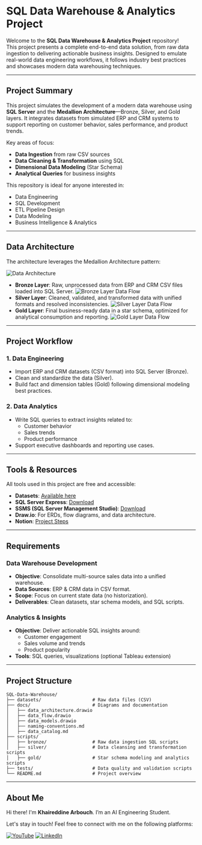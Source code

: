 # SQL Data Warehouse & Analytics Project

Welcome to the **SQL Data Warehouse & Analytics Project** repository!  
This project presents a complete end-to-end data solution, from raw data ingestion to delivering actionable business insights. Designed to emulate real-world data engineering workflows, it follows industry best practices and showcases modern data warehousing techniques.

---

## Project Summary

This project simulates the development of a modern data warehouse using **SQL Server** and the **Medallion Architecture**—Bronze, Silver, and Gold layers. It integrates datasets from simulated ERP and CRM systems to support reporting on customer behavior, sales performance, and product trends.

Key areas of focus:

- **Data Ingestion** from raw CSV sources
- **Data Cleaning & Transformation** using SQL
- **Dimensional Data Modeling** (Star Schema)
- **Analytical Queries** for business insights

This repository is ideal for anyone interested in:
- Data Engineering
- SQL Development
- ETL Pipeline Design
- Data Modeling
- Business Intelligence & Analytics

---

## Data Architecture

The architecture leverages the Medallion Architecture pattern:

![Data Architecture](assets/Data%20Architecture.png)

- **Bronze Layer**: Raw, unprocessed data from ERP and CRM CSV files loaded into SQL Server.
  ![Bronze Layer Data Flow](assets/Bronze%20Layer%20Data%20Flow.png)
- **Silver Layer**: Cleaned, validated, and transformed data with unified formats and resolved inconsistencies.
  ![Silver Layer Data Flow](assets/Silver%20Layer%20Data%20Flow.png)
- **Gold Layer**: Final business-ready data in a star schema, optimized for analytical consumption and reporting.
  ![Gold Layer Data Flow](assets/Gold%20Layer%20Data%20Flow.png)

---

## Project Workflow

### 1. **Data Engineering**
- Import ERP and CRM datasets (CSV format) into SQL Server (Bronze).
- Clean and standardize the data (Silver).
- Build fact and dimension tables (Gold) following dimensional modeling best practices.

### 2. **Data Analytics**
- Write SQL queries to extract insights related to:
  - Customer behavior
  - Sales trends
  - Product performance
- Support executive dashboards and reporting use cases.

---

## Tools & Resources

All tools used in this project are free and accessible:

- **Datasets**: [Available here](datasets/)
- **SQL Server Express**: [Download](https://www.microsoft.com/en-us/sql-server/sql-server-downloads)
- **SSMS (SQL Server Management Studio)**: [Download](https://learn.microsoft.com/en-us/sql/ssms/download-sql-server-management-studio-ssms?view=sql-server-ver16)
- **Draw.io**: For ERDs, flow diagrams, and data architecture.
- **Notion**: [Project Steps](https://22khair.notion.site/SQL-Data-Warehouse-206b3e45fddb80c08d64cc88e0fd8fa0)

---

## Requirements

### Data Warehouse Development
- **Objective**: Consolidate multi-source sales data into a unified warehouse.
- **Data Sources**: ERP & CRM data in CSV format.
- **Scope**: Focus on current state data (no historization).
- **Deliverables**: Clean datasets, star schema models, and SQL scripts.

### Analytics & Insights
- **Objective**: Deliver actionable SQL insights around:
  - Customer engagement
  - Sales volume and trends
  - Product popularity
- **Tools**: SQL queries, visualizations (optional Tableau extension)

---

## Project Structure

```plaintext
SQL-Data-Warehouse/
├── datasets/                   # Raw data files (CSV)
├── docs/                       # Diagrams and documentation
│   ├── data_architecture.drawio
│   ├── data_flow.drawio
│   ├── data_models.drawio
│   ├── naming-conventions.md
│   ├── data_catalog.md
├── scripts/
│   ├── bronze/                 # Raw data ingestion SQL scripts
│   ├── silver/                 # Data cleansing and transformation scripts
│   ├── gold/                   # Star schema modeling and analytics scripts
├── tests/                      # Data quality and validation scripts
└── README.md                   # Project overview
```
---
## About Me

Hi there! I'm **Khaireddine Arbouch**. I’m an AI Engineering Student.

Let's stay in touch! Feel free to connect with me on the following platforms:

[![YouTube](https://img.shields.io/badge/YouTube-red?style=for-the-badge&logo=youtube&logoColor=white)](https://www.youtube.com/@UcoursX)
[![LinkedIn](https://img.shields.io/badge/LinkedIn-0077B5?style=for-the-badge&logo=linkedin&logoColor=white)](https://linkedin.com/in/khaireddine-arbouch-503477251)
